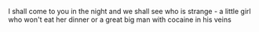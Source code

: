 I shall come to  you in the night and we shall see who is strange - a little girl who won't eat her dinner or a great big man with cocaine in his veins
